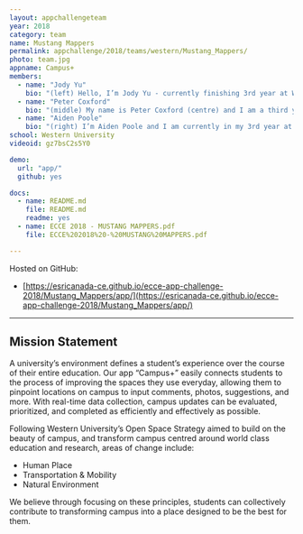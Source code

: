 ```yaml
---
layout: appchallengeteam
year: 2018
category: team
name: Mustang Mappers
permalink: appchallenge/2018/teams/western/Mustang_Mappers/
photo: team.jpg
appname: Campus+
members:
  - name: "Jody Yu"
    bio: "(left) Hello, I’m Jody Yu - currently finishing 3rd year at Western University in Honors Specialization GIS! I love learning about geospatial technology and how it is constantly changing."
  - name: "Peter Coxford"
    bio: "(middle) My name is Peter Coxford (centre) and I am a third year student at Western University pursuing a bachelors of science in GIS. I love studying everything to do with GIS, remote sensing, and map-making, and look forward to continuing my studies next year!"
  - name: "Aiden Poole"
    bio: "(right) I’m Aiden Poole and I am currently in my 3rd year at Western University in London, Ontario studying Honours Specialization in GIS. I’m looking forward to completing my undergrad and hopefully diving right into work in the GIS field after graduation."
school: Western University
videoid: gz7bsC2s5Y0

demo:
  url: "app/"
  github: yes

docs:
  - name: README.md
    file: README.md
    readme: yes
  - name: ECCE 2018 - MUSTANG MAPPERS.pdf
    file: ECCE%202018%20-%20MUSTANG%20MAPPERS.pdf

---
```


Hosted on GitHub:

- [https://esricanada-ce.github.io/ecce-app-challenge-2018/Mustang_Mappers/app/](https://esricanada-ce.github.io/ecce-app-challenge-2018/Mustang_Mappers/app/)

---

## Mission Statement

A university’s environment defines a student’s experience over the course of their entire
education. Our app “Campus+” easily connects students to the process of improving the spaces
they use everyday, allowing them to pinpoint locations on campus to input comments, photos,
suggestions, and more. With real-time data collection, campus updates can be evaluated,
prioritized, and completed as efficiently and effectively as possible.

Following Western University’s Open Space Strategy aimed to build on the beauty of campus,
and transform campus centred around world class education and research, areas of change
include:

- Human Place
- Transportation & Mobility
- Natural Environment

We believe through focusing on these principles, students can collectively contribute to
transforming campus into a place designed to be the best for them.
